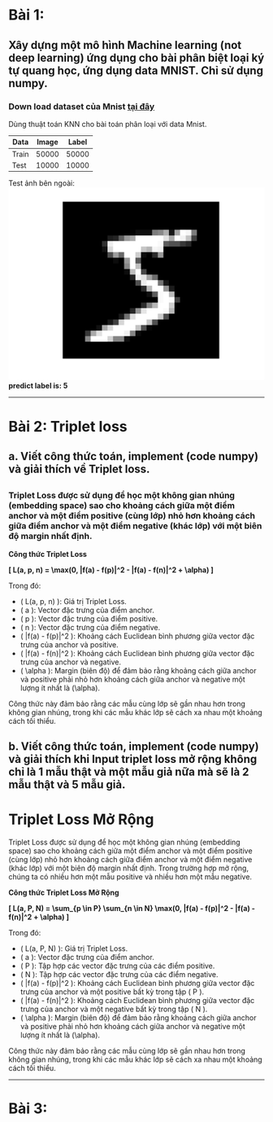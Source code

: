 # Bài 1: 
## Xây dựng một mô hình Machine learning (not deep learning) ứng dụng cho bài phân biệt loại ký tự quang học, ứng dụng data MNIST. Chỉ sử dụng numpy.
### Down load dataset của Mnist [tại đây](https://www.kaggle.com/datasets/hojjatk/mnist-dataset/data)

Dùng thuật toán KNN cho bài toán phân loại với data Mnist.

|Data|Image|Label|
|----|----|----|
|Train|50000|50000|
|Test|10000|10000|

Test ảnh bên ngoài:
![example](image.png)
**predict label is: 5**
***

# Bài 2: Triplet loss
##  a. Viết công thức toán, implement (code numpy) và giải thích về Triplet loss.
 ##

### Triplet Loss được sử dụng để học một không gian nhúng (embedding space) sao cho khoảng cách giữa một điểm anchor và một điểm positive (cùng lớp) nhỏ hơn khoảng cách giữa điểm anchor và một điểm negative (khác lớp) với một biên độ margin nhất định.

**Công thức Triplet Loss**

**\[ L(a, p, n) = \max(0, \|f(a) - f(p)\|^2 - \|f(a) - f(n)\|^2 + \alpha) \]**

Trong đó:

- \( L(a, p, n) \): Giá trị Triplet Loss.
- \( a \): Vector đặc trưng của điểm anchor.
- \( p \): Vector đặc trưng của điểm positive.
- \( n \): Vector đặc trưng của điểm negative.
- \( \|f(a) - f(p)\|^2 \): Khoảng cách Euclidean bình phương giữa vector đặc trưng của anchor và positive.
- \( \|f(a) - f(n)\|^2 \): Khoảng cách Euclidean bình phương giữa vector đặc trưng của anchor và negative.
- \( \alpha \): Margin (biên độ) để đảm bảo rằng khoảng cách giữa anchor và positive phải nhỏ hơn khoảng cách giữa anchor và negative một lượng ít nhất là \(\alpha\).

Công thức này đảm bảo rằng các mẫu cùng lớp sẽ gần nhau hơn trong không gian nhúng, trong khi các mẫu khác lớp sẽ cách xa nhau một khoảng cách tối thiểu.

## b. Viết công thức toán, implement (code numpy) và giải thích khi Input triplet loss mở rộng không chỉ là 1 mẫu thật và một mẫu giả nữa mà sẽ là 2 mẫu thật và 5 mẫu giả.
# Triplet Loss Mở Rộng

Triplet Loss được sử dụng để học một không gian nhúng (embedding space) sao cho khoảng cách giữa một điểm anchor và một điểm positive (cùng lớp) nhỏ hơn khoảng cách giữa điểm anchor và một điểm negative (khác lớp) với một biên độ margin nhất định. Trong trường hợp mở rộng, chúng ta có nhiều hơn một mẫu positive và nhiều hơn một mẫu negative.

**Công thức Triplet Loss Mở Rộng**

**\[ L(a, P, N) = \sum_{p \in P} \sum_{n \in N} \max(0, \|f(a) - f(p)\|^2 - \|f(a) - f(n)\|^2 + \alpha) \]**

Trong đó:

- \( L(a, P, N) \): Giá trị Triplet Loss.
- \( a \): Vector đặc trưng của điểm anchor.
- \( P \): Tập hợp các vector đặc trưng của các điểm positive.
- \( N \): Tập hợp các vector đặc trưng của các điểm negative.
- \( \|f(a) - f(p)\|^2 \): Khoảng cách Euclidean bình phương giữa vector đặc trưng của anchor và một positive bất kỳ trong tập \( P \).
- \( \|f(a) - f(n)\|^2 \): Khoảng cách Euclidean bình phương giữa vector đặc trưng của anchor và một negative bất kỳ trong tập \( N \).
- \( \alpha \): Margin (biên độ) để đảm bảo rằng khoảng cách giữa anchor và positive phải nhỏ hơn khoảng cách giữa anchor và negative một lượng ít nhất là \(\alpha\).

Công thức này đảm bảo rằng các mẫu cùng lớp sẽ gần nhau hơn trong không gian nhúng, trong khi các mẫu khác lớp sẽ cách xa nhau một khoảng cách tối thiểu.

***
#   Bài 3:
